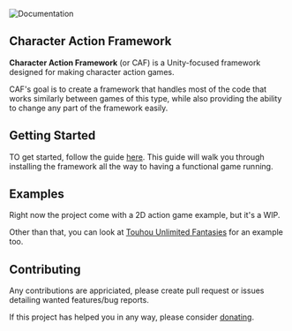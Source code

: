 ![Documentation](https://github.com/christides11/Character-Action-Framework/workflows/Documentation/badge.svg)

## Character Action Framework

**Character Action Framework** (or CAF) is a Unity-focused framework designed for making character action games. 

CAF's goal is to create a framework that handles most of the code that works similarly between games of this type, while also providing the ability to change any part of the framework easily. 

## Getting Started

TO get started, follow the guide [here](https://christides11.github.io/Character-Action-Framework/guides/index.html). This guide will walk you through installing the framework all the way to having a functional game running.

## Examples

Right now the project come with a 2D action game example, but it's a WIP.

Other than that, you can look at [Touhou Unlimited Fantasies](https://github.com/christides11/touhou-unlimited-fantasies) for an example too.    

## Contributing

Any contributions are appriciated, please create pull request or issues detailing wanted features/bug reports.

If this project has helped you in any way, please consider [donating](https://paypal.me/ChrisTides11?locale.x=en_US).

